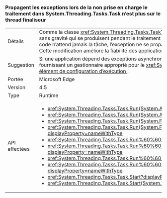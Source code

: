 ### <a name="exceptions-during-unobserved-processing-in-systemthreadingtaskstask-no-longer-propagate-on-finalizer-thread"></a>Propagent les exceptions lors de la non prise en charge le traitement dans System.Threading.Tasks.Task n’est plus sur le thread finaliseur

|   |   |
|---|---|
|Détails|Comme la classe <xref:System.Threading.Tasks.Task?displayProperty=name> représente une opération asynchrone, elle intercepte toutes les exceptions sans gravité qui se produisent pendant le traitement asynchrone. Dans le .NET Framework 4.5, si une exception n’est pas prise en charge et si votre code n’attend jamais la tâche, l’exception ne se propagera plus sur le thread finaliseur et arrêtera le processus pendant l’opération garbage collection. Cette modification améliore la fiabilité des applications qui utilisent la classe Task pour exécuter un traitement asynchrone non pris en charge.|
|Suggestion|Si une application dépend des exceptions asynchrones défaillante propager vers le thread finaliseur, le comportement précédent peut être restauré en fournissant un gestionnaire approprié pour le <xref:System.Threading.Tasks.TaskScheduler.UnobservedTaskException> événement, ou en définissant un [élément de configuration d’exécution ](~/docs/framework/configure-apps/file-schema/runtime/throwunobservedtaskexceptions-element.md).|
|Portée|Microsoft Edge|
|Version|4.5|
|Type|Runtime|
|API affectées|<ul><li><xref:System.Threading.Tasks.Task.Run(System.Action)?displayProperty=nameWithType></li><li><xref:System.Threading.Tasks.Task.Run(System.Action,System.Threading.CancellationToken)?displayProperty=nameWithType></li><li><xref:System.Threading.Tasks.Task.Run(System.Func{System.Threading.Tasks.Task})?displayProperty=nameWithType></li><li><xref:System.Threading.Tasks.Task.Run(System.Func{System.Threading.Tasks.Task},System.Threading.CancellationToken)?displayProperty=nameWithType></li><li><xref:System.Threading.Tasks.Task.Run%60%601(System.Func{%60%600})?displayProperty=nameWithType></li><li><xref:System.Threading.Tasks.Task.Run%60%601(System.Func{%60%600},System.Threading.CancellationToken)?displayProperty=nameWithType></li><li><xref:System.Threading.Tasks.Task.Run%60%601(System.Func{System.Threading.Tasks.Task{%60%600}})?displayProperty=nameWithType></li><li><xref:System.Threading.Tasks.Task.Run%60%601(System.Func{System.Threading.Tasks.Task{%60%600}},System.Threading.CancellationToken)?displayProperty=nameWithType></li><li><xref:System.Threading.Tasks.Task.Start?displayProperty=nameWithType></li><li><xref:System.Threading.Tasks.Task.Start(System.Threading.Tasks.TaskScheduler)?displayProperty=nameWithType></li></ul>|

